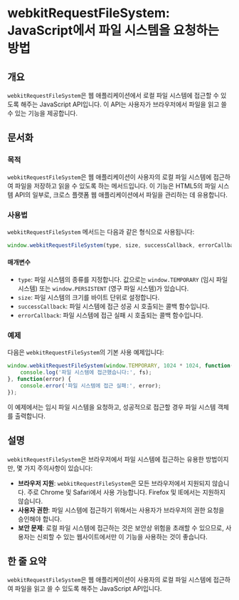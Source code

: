 <!--
Meta Description: # webkitRequestFileSystem: JavaScript에서 파일 시스템을 요청하는 방법 ## 개요 `webkitRequestFileSystem`은 웹 애플리케이션에서 로컬 파일 시스템에 접근할 수 있도록 해주는 JavaScript API입니다. 이 API는...
Meta Keywords: webkitrequestfilesystem, 시스템에, window, javascript, 파일을
-->

# webkitRequestFileSystem: JavaScript에서 파일 시스템을 요청하는 방법

## 개요
`webkitRequestFileSystem`은 웹 애플리케이션에서 로컬 파일 시스템에 접근할 수 있도록 해주는 JavaScript API입니다. 이 API는 사용자가 브라우저에서 파일을 읽고 쓸 수 있는 기능을 제공합니다.

## 문서화
### 목적
`webkitRequestFileSystem`은 웹 애플리케이션이 사용자의 로컬 파일 시스템에 접근하여 파일을 저장하고 읽을 수 있도록 하는 메서드입니다. 이 기능은 HTML5의 파일 시스템 API의 일부로, 크로스 플랫폼 웹 애플리케이션에서 파일을 관리하는 데 유용합니다.

### 사용법
`webkitRequestFileSystem` 메서드는 다음과 같은 형식으로 사용됩니다:

```javascript
window.webkitRequestFileSystem(type, size, successCallback, errorCallback);
```

#### 매개변수
- `type`: 파일 시스템의 종류를 지정합니다. 값으로는 `window.TEMPORARY` (임시 파일 시스템) 또는 `window.PERSISTENT` (영구 파일 시스템)가 있습니다.
- `size`: 파일 시스템의 크기를 바이트 단위로 설정합니다.
- `successCallback`: 파일 시스템에 접근 성공 시 호출되는 콜백 함수입니다.
- `errorCallback`: 파일 시스템에 접근 실패 시 호출되는 콜백 함수입니다.

### 예제
다음은 `webkitRequestFileSystem`의 기본 사용 예제입니다:

```javascript
window.webkitRequestFileSystem(window.TEMPORARY, 1024 * 1024, function(fs) {
    console.log('파일 시스템에 접근했습니다:', fs);
}, function(error) {
    console.error('파일 시스템에 접근 실패:', error);
});
```

이 예제에서는 임시 파일 시스템을 요청하고, 성공적으로 접근할 경우 파일 시스템 객체를 출력합니다.

## 설명
`webkitRequestFileSystem`은 브라우저에서 파일 시스템에 접근하는 유용한 방법이지만, 몇 가지 주의사항이 있습니다:

- **브라우저 지원**: `webkitRequestFileSystem`은 모든 브라우저에서 지원되지 않습니다. 주로 Chrome 및 Safari에서 사용 가능합니다. Firefox 및 IE에서는 지원하지 않습니다.
- **사용자 권한**: 파일 시스템에 접근하기 위해서는 사용자가 브라우저의 권한 요청을 승인해야 합니다.
- **보안 문제**: 로컬 파일 시스템에 접근하는 것은 보안상 위험을 초래할 수 있으므로, 사용자는 신뢰할 수 있는 웹사이트에서만 이 기능을 사용하는 것이 좋습니다.

## 한 줄 요약
`webkitRequestFileSystem`은 웹 애플리케이션이 사용자의 로컬 파일 시스템에 접근하여 파일을 읽고 쓸 수 있도록 해주는 JavaScript API입니다.